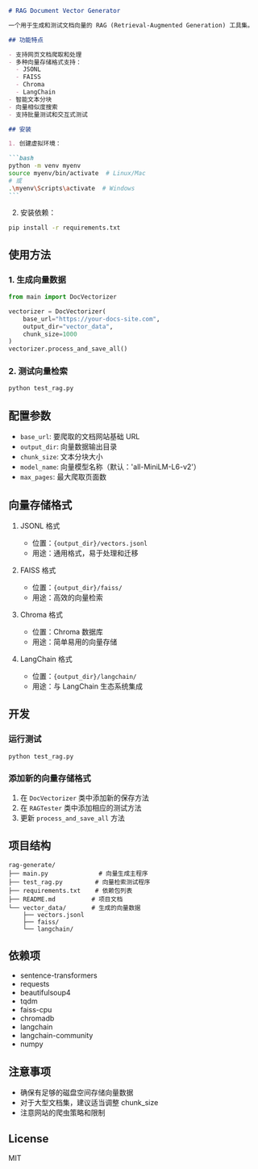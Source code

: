 ````markdown
# RAG Document Vector Generator

一个用于生成和测试文档向量的 RAG (Retrieval-Augmented Generation) 工具集。

## 功能特点

- 支持网页文档爬取和处理
- 多种向量存储格式支持：
  - JSONL
  - FAISS
  - Chroma
  - LangChain
- 智能文本分块
- 向量相似度搜索
- 支持批量测试和交互式测试

## 安装

1. 创建虚拟环境：

```bash
python -m venv myenv
source myenv/bin/activate  # Linux/Mac
# 或
.\myenv\Scripts\activate  # Windows
```
````

2. 安装依赖：

```bash
pip install -r requirements.txt
```

## 使用方法

### 1. 生成向量数据

```python
from main import DocVectorizer

vectorizer = DocVectorizer(
    base_url="https://your-docs-site.com",
    output_dir="vector_data",
    chunk_size=1000
)
vectorizer.process_and_save_all()
```

### 2. 测试向量检索

```python
python test_rag.py
```

## 配置参数

- `base_url`: 要爬取的文档网站基础 URL
- `output_dir`: 向量数据输出目录
- `chunk_size`: 文本分块大小
- `model_name`: 向量模型名称（默认：'all-MiniLM-L6-v2'）
- `max_pages`: 最大爬取页面数

## 向量存储格式

1. JSONL 格式

   - 位置：`{output_dir}/vectors.jsonl`
   - 用途：通用格式，易于处理和迁移

2. FAISS 格式

   - 位置：`{output_dir}/faiss/`
   - 用途：高效的向量检索

3. Chroma 格式

   - 位置：Chroma 数据库
   - 用途：简单易用的向量存储

4. LangChain 格式
   - 位置：`{output_dir}/langchain/`
   - 用途：与 LangChain 生态系统集成

## 开发

### 运行测试

```bash
python test_rag.py
```

### 添加新的向量存储格式

1. 在 `DocVectorizer` 类中添加新的保存方法
2. 在 `RAGTester` 类中添加相应的测试方法
3. 更新 `process_and_save_all` 方法

## 项目结构

```
rag-generate/
├── main.py              # 向量生成主程序
├── test_rag.py         # 向量检索测试程序
├── requirements.txt    # 依赖包列表
├── README.md          # 项目文档
└── vector_data/       # 生成的向量数据
    ├── vectors.jsonl
    ├── faiss/
    └── langchain/
```

## 依赖项

- sentence-transformers
- requests
- beautifulsoup4
- tqdm
- faiss-cpu
- chromadb
- langchain
- langchain-community
- numpy

## 注意事项

- 确保有足够的磁盘空间存储向量数据
- 对于大型文档集，建议适当调整 chunk_size
- 注意网站的爬虫策略和限制

## License

MIT
